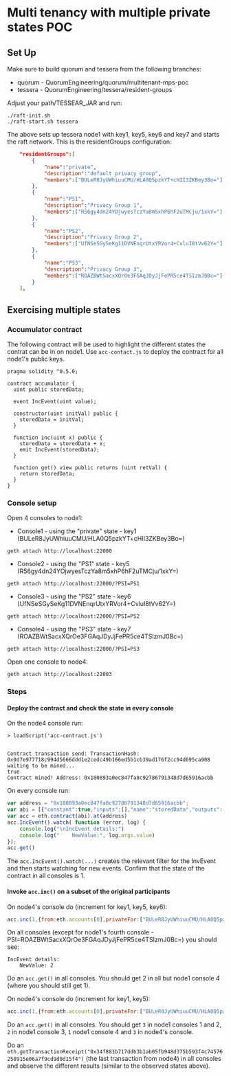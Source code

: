 # Multi tenancy with multiple private states POC
## Set Up
Make sure to build quorum and tessera from the following branches:
* quorum - QuorumEngineering/quorum/multitenant-mps-poc
* tessera - QuorumEngineering/tessera/resident-groups

Adjust your path/TESSEAR_JAR and run:
```shell script
./raft-init.sh
./raft-start.sh tessera
```

The above sets up tessera node1 with key1, key5, key6 and key7 and starts the raft network.
This is the residentGroups configuration:
```json
    "residentGroups":[
        {
            "name":"private",
            "description":"default privacy group",
            "members":["BULeR8JyUWhiuuCMU/HLA0Q5pzkYT+cHII3ZKBey3Bo="]
        },
        {
            "name":"PS1",
            "description":"Privacy Group 1",
            "members":["R56gy4dn24YOjwyesTczYa8m5xhP6hF2uTMCju/1xkY="]
        },
        {
            "name":"PS2",
            "description":"Privacy Group 2",
            "members":["UfNSeSGySeKg11DVNEnqrUtxYRVor4+CvluI8tVv62Y="]
        },
        {
            "name":"PS3",
            "description":"Privacy Group 3",
            "members":["ROAZBWtSacxXQrOe3FGAqJDyJjFePR5ce4TSIzmJ0Bc="]
        }
    ],

```


## Exercising multiple states
### Accumulator contract
The following contract will be used to highlight the different states the contrat can be in on node1. 
Use `acc-contact.js` to deploy the contract for all node1's public keys. 
```solidity
pragma solidity ^0.5.0;

contract accumulator {
  uint public storedData;

  event IncEvent(uint value);

  constructor(uint initVal) public {
    storedData = initVal;
  }

  function inc(uint x) public {
    storedData = storedData + x;
    emit IncEvent(storedData);
  }

  function get() view public returns (uint retVal) {
    return storedData;
  }
}
```

### Console setup

Open 4 consoles to node1:

* Console1 - using the "private" state - key1 (BULeR8JyUWhiuuCMU/HLA0Q5pzkYT+cHII3ZKBey3Bo=) 
```shell script
geth attach http://localhost:22000
```
* Console2 - using the "PS1" state - key5 (R56gy4dn24YOjwyesTczYa8m5xhP6hF2uTMCju/1xkY=) 
```shell script
geth attach http://localhost:22000/?PSI=PS1
```
* Console3 - using the "PS2" state - key6 (UfNSeSGySeKg11DVNEnqrUtxYRVor4+CvluI8tVv62Y=) 
```shell script
geth attach http://localhost:22000/?PSI=PS2
```
* Console4 - using the "PS3" state - key7 (ROAZBWtSacxXQrOe3FGAqJDyJjFePR5ce4TSIzmJ0Bc=) 
```shell script
geth attach http://localhost:22000/?PSI=PS3
```

Open one console to node4:

```shell script
geth attach http://localhost:22003
```

### Steps
#### Deploy the contract and check the state in every console
On the node4 console run:
```shell script
> loadScript('acc-contract.js')


Contract transaction send: TransactionHash: 0x0d7e977718c994d5666ddd1e2cedc49b166ed5b1cb39ad176f2cc94d695ca908 waiting to be mined...
true
Contract mined! Address: 0x180893a0ec847fa8c92786791348d7d65916acbb
```

On every console run:
```javascript
var address = "0x180893a0ec847fa8c92786791348d7d65916acbb";
var abi = [{"constant":true,"inputs":[],"name":"storedData","outputs":[{"name":"","type":"uint256"}],"payable":false,"stateMutability":"view","type":"function"},{"constant":true,"inputs":[],"name":"get","outputs":[{"name":"retVal","type":"uint256"}],"payable":false,"stateMutability":"view","type":"function"},{"constant":false,"inputs":[{"name":"x","type":"uint256"}],"name":"inc","outputs":[],"payable":false,"stateMutability":"nonpayable","type":"function"},{"inputs":[{"name":"initVal","type":"uint256"}],"payable":false,"stateMutability":"nonpayable","type":"constructor"},{"anonymous":false,"inputs":[{"indexed":false,"name":"value","type":"uint256"}],"name":"IncEvent","type":"event"}];
var acc = eth.contract(abi).at(address)
acc.IncEvent().watch( function (error, log) {
    console.log("\nIncEvent details:")
    console.log("    NewValue:", log.args.value)
});
acc.get()
```
The `acc.IncEvent().watch(...)` creates the relevant filter for the InvEvent and then starts watching for new events. Confirm that the state of the contract in all consoles is 1.

#### Invoke `acc.inc()` on a subset of the original participants
On node4's console do (increment for key1, key5, key6):
```javascript
acc.inc(1,{from:eth.accounts[0],privateFor:["BULeR8JyUWhiuuCMU/HLA0Q5pzkYT+cHII3ZKBey3Bo=", "R56gy4dn24YOjwyesTczYa8m5xhP6hF2uTMCju/1xkY=", "UfNSeSGySeKg11DVNEnqrUtxYRVor4+CvluI8tVv62Y="]});
``` 
On all consoles (except for node1's fourth console - PSI=ROAZBWtSacxXQrOe3FGAqJDyJjFePR5ce4TSIzmJ0Bc=) you should see:

```
IncEvent details:
    NewValue: 2
```

Do an `acc.get()` in all consoles. You should get 2 in all but node1 console 4 (where you should still get 1).

On node4's console do (increment for key1, key5):
```javascript
acc.inc(1,{from:eth.accounts[0],privateFor:["BULeR8JyUWhiuuCMU/HLA0Q5pzkYT+cHII3ZKBey3Bo=", "R56gy4dn24YOjwyesTczYa8m5xhP6hF2uTMCju/1xkY="]});
``` 

Do an `acc.get()` in all consoles. You should get `3` in node1 consoles 1 and 2, `2` in node1 console 3, `1` node1 console 4 and `3` in node4's console.

Do an `eth.getTransactionReceipt("0x34f881b717ddb3b1ab05fb948d375b593f4c74576258915e06a7f9cd9d0d15f4")` (the last transaction from node4) in all consoles and observe the different results (similar to the observed states above).